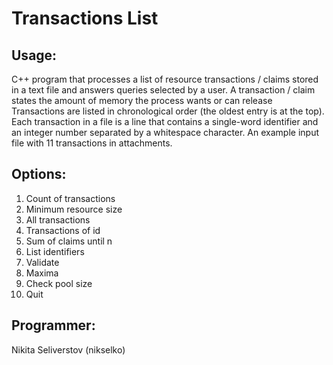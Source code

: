# Transactions List

## Usage:
C++ program that processes a list of resource transactions / claims stored in a text file and answers queries selected by a user. A transaction / claim states the amount of memory the process wants or can release Transactions are listed in chronological order (the oldest entry is at the top). Each transaction in a file is a line that contains a single-word identifier and an integer number separated by a whitespace character. An example input file with 11 transactions in attachments.

## Options: 
1. Count of transactions
2. Minimum resource size
3. All transactions
4. Transactions of id
5. Sum of claims until n
6. List identifiers
7. Validate
8. Maxima
9. Check pool size
10. Quit

## Programmer: 
Nikita Seliverstov (nikselko)
